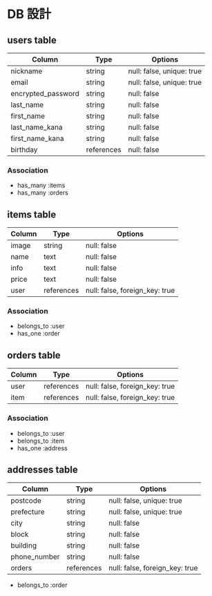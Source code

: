 # DB 設計

## users table

| Column             | Type                | Options                   |
|--------------------|---------------------|---------------------------|
| nickname           | string              | null: false, unique: true |
| email              | string              | null: false, unique: true |
| encrypted_password | string              | null: false               |
| last_name          | string              | null: false               |
| first_name         | string              | null: false               |
| last_name_kana     | string              | null: false               |
| first_name_kana    | string              | null: false               |
| birthday           | references          | null: false               |


### Association

* has_many :items
* has_many :orders

## items table

| Column                              | Type       | Options                        |
|-------------------------------------|------------|--------------------------------|
| image                               | string     | null: false                    |
| name                                | text       | null: false                    |
| info                                | text       | null: false                    |
| price                               | text       | null: false                    |
| user                                | references | null: false, foreign_key: true |

### Association

- belongs_to :user
- has_one :order

## orders table

| Column      | Type       | Options                        |
|-------------|------------|--------------------------------|
| user        | references | null: false, foreign_key: true |
| item        | references | null: false, foreign_key: true |

### Association

- belongs_to :user
- belongs_to :item
- has_one :address


## addresses table

| Column             | Type                | Options                        |
|--------------------|---------------------|--------------------------------|
| postcode           | string              | null: false, unique: true      |
| prefecture         | string              | null: false, unique: true      |
| city               | string              | null: false                    |
| block              | string              | null: false                    |
| building           | string              | null: false                    |
| phone_number       | string              | null: false                    |
| orders             | references          | null: false, foreign_key: true |

- belongs_to :order


